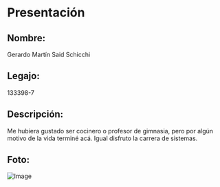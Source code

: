 # Presentación

## **Nombre:** 
Gerardo Martín Said Schicchi

## **Legajo:** 
133398-7

## **Descripción:**
Me hubiera gustado ser cocinero o profesor de gimnasia, pero por algún motivo de la vida terminé acá.
Igual disfruto la carrera de sistemas.

## **Foto:**
![Image](https://github.com/user-attachments/assets/d2affcd9-88a4-481a-a156-4d7efd91b3fe)
